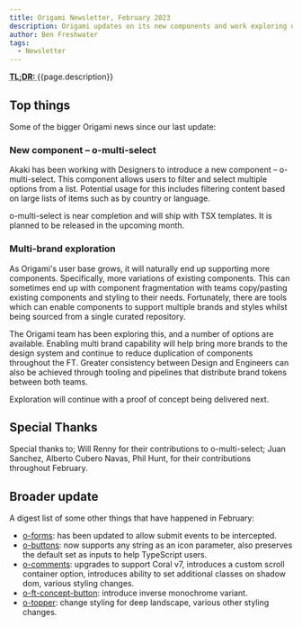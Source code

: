 ```yaml
---
title: Origami Newsletter, February 2023
description: Origami updates on its new components and work exploring options for a Multi-brand design system
author: Ben Freshwater
tags:
  - Newsletter
---
```


<abbr title="Too long; didn't read">
<strong>
TL;DR:
</strong>
</abbr> {{page.description}}

## Top things

Some of the bigger Origami news since our last update:

### New component – o-multi-select

Akaki has been working with Designers to introduce a new component – o-multi-select. This component allows users to filter and select multiple options from a list. Potential usage for this includes filtering content based on large lists of items such as by country or language.

o-multi-select is near completion and will ship with TSX templates. It is planned to be released in the upcoming month.

### Multi-brand exploration

As Origami's user base grows, it will naturally end up supporting more components. Specifically, more variations of existing components. This can sometimes end up with component fragmentation with teams copy/pasting existing components and styling to their needs. Fortunately, there are tools which can enable components to support multiple brands and styles whilst being sourced from a single curated repository.

The Origami team has been exploring this, and a number of options are available. Enabling multi brand capability will help bring more brands to the design system and continue to reduce duplication of components throughout the FT. Greater consistency between Design and Engineers can also be achieved through tooling and pipelines that distribute brand tokens between both teams.

Exploration will continue with a proof of concept being delivered next.

## Special Thanks

Special thanks to; Will Renny for their contributions to o-multi-select; Juan Sanchez, Alberto Cubero Navas, Phil Hunt, for their contributions throughout February.

## Broader update

A digest list of some other things that have happened in February:

- [o-forms](https://registry.origami.ft.com/components/o-forms): has been updated to allow submit events to be intercepted.
- [o-buttons](https://registry.origami.ft.com/components/o-buttons): now supports any string as an icon parameter, also preserves the default set as inputs to help TypeScript users.
- [o-comments](https://registry.origami.ft.com/components/o-comments): upgrades to support Coral v7, introduces a custom scroll container option, introduces ability to set additional classes on shadow dom, various styling changes.
- [o-ft-concept-button](https://registry.origami.ft.com/components/o-ft-concept-button): introduce inverse monochrome variant.
- [o-topper](https://registry.origami.ft.com/components/o-topper): change styling for deep landscape, various other styling changes.

